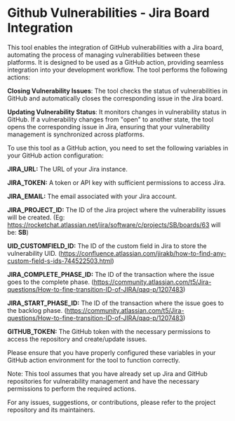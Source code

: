 # Github Vulnerabilities - Jira Board Integration


This tool enables the integration of GitHub vulnerabilities with a Jira board, automating the process of managing vulnerabilities between these platforms. It is designed to be used as a GitHub action, providing seamless integration into your development workflow. The tool performs the following actions:

**Closing Vulnerability Issues**: The tool checks the status of vulnerabilities in GitHub and automatically closes the corresponding issue in the Jira board.

**Updating Vulnerability Status**: It monitors changes in vulnerability status in GitHub. If a vulnerability changes from "open" to another state, the tool opens the corresponding issue in Jira, ensuring that your vulnerability management is synchronized across platforms.

To use this tool as a GitHub action, you need to set the following variables in your GitHub action configuration:

**JIRA_URL:** The URL of your Jira instance.

**JIRA_TOKEN:** A token or API key with sufficient permissions to access Jira.

**JIRA_EMAIL:** The email associated with your Jira account.

**JIRA_PROJECT_ID:** The ID of the Jira project where the vulnerability issues will be created. (Eg: https://rocketchat.atlassian.net/jira/software/c/projects/SB/boards/63 will be: **SB**)

**UID_CUSTOMFIELD_ID:** The ID of the custom field in Jira to store the vulnerability UID. (https://confluence.atlassian.com/jirakb/how-to-find-any-custom-field-s-ids-744522503.html)

**JIRA_COMPLETE_PHASE_ID:** The ID of the transaction where the issue goes to the complete phase. (https://community.atlassian.com/t5/Jira-questions/How-to-fine-transition-ID-of-JIRA/qaq-p/1207483)

**JIRA_START_PHASE_ID:** The ID of the transaction where the issue goes to the backlog phase. (https://community.atlassian.com/t5/Jira-questions/How-to-fine-transition-ID-of-JIRA/qaq-p/1207483)

**GITHUB_TOKEN:** The GitHub token with the necessary permissions to access the repository and create/update issues.

Please ensure that you have properly configured these variables in your GitHub action environment for the tool to function correctly.

Note: This tool assumes that you have already set up Jira and GitHub repositories for vulnerability management and have the necessary permissions to perform the required actions.

For any issues, suggestions, or contributions, please refer to the project repository and its maintainers.